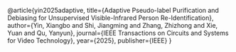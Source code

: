 @article{yin2025adaptive,
  title={Adaptive Pseudo-label Purification and Debiasing for Unsupervised Visible-Infrared Person Re-Identification},
  author={Yin, Xiangbo and Shi, Jiangming and Zhang, Zhizhong and Xie, Yuan and Qu, Yanyun},
  journal={IEEE Transactions on Circuits and Systems for Video Technology},
  year={2025},
  publisher={IEEE}
}
